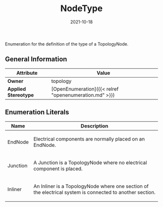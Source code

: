 ﻿---
title: NodeType
toc: false
type: specs
date: "2021-10-18"
draft: false
specification: VEC
version: 1.2.1
documentType: "Recommendation"
elementType: Class
classes:
  - NodeType
menu_name: vec-1.2.1
---
<p> Enumeration for the definition of the type of a TopologyNode.      </p>

## General Information

| Attribute               | Value |
|-------------------------|-------|
| **Owner**               | topology |
| **Applied Stereotype**  | [OpenEnumeration]({{< relref "openenumeration.md" >}})<br/>  |

## Enumeration Literals
| Name          | **Description** |
|---------------|-----------------|
| EndNode | <p> Electrical components are normally placed on an EndNode.      </p> |
| Junction | <p>A Junction is a TopologyNode where no electrical component is placed.  </p> |
| Inliner | <p>An Inliner is a TopologyNode where one section of the electrical system is connected to another section. </p> |

